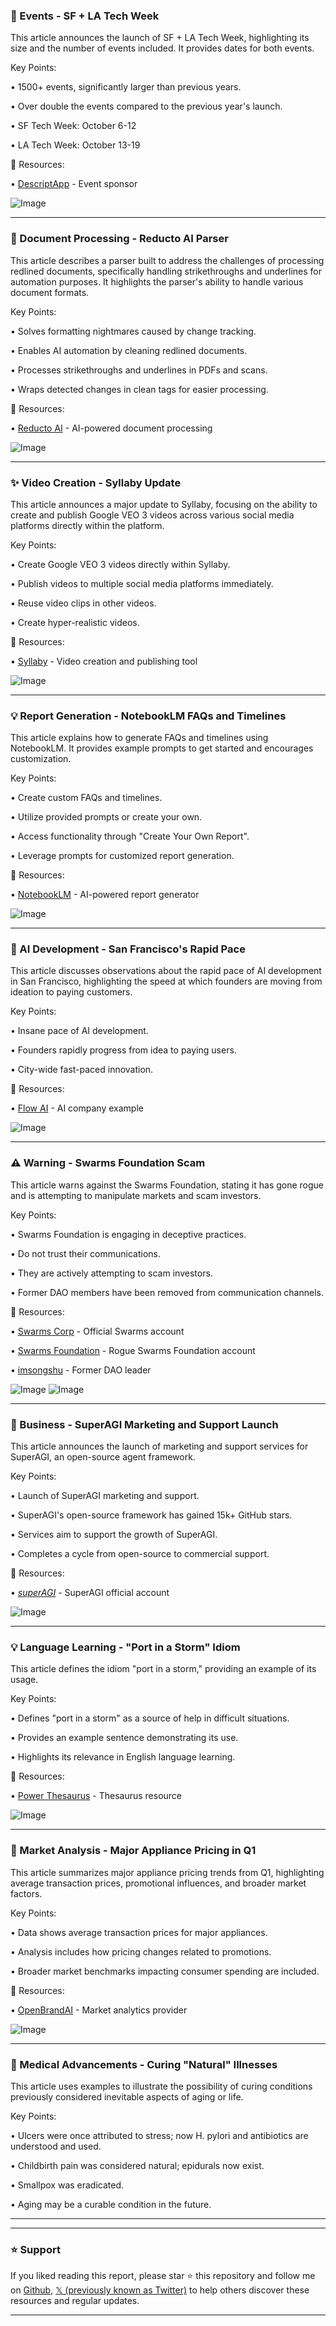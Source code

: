 ### 🚀 Events - SF + LA Tech Week

This article announces the launch of SF + LA Tech Week, highlighting its size and the number of events included.  It provides dates for both events.

Key Points:

• 1500+ events, significantly larger than previous years.


• Over double the events compared to the previous year's launch.


• SF Tech Week: October 6-12


• LA Tech Week: October 13-19


🔗 Resources:

• [DescriptApp](https://x.com/DescriptApp) -  Event sponsor


![Image](https://pbs.twimg.com/amplify_video_thumb/1965806573139513344/img/o5XECKgnOxohFnmt.jpg)

---
### 🤖 Document Processing - Reducto AI Parser

This article describes a parser built to address the challenges of processing redlined documents, specifically handling strikethroughs and underlines for automation purposes.  It highlights the parser's ability to handle various document formats.

Key Points:

• Solves formatting nightmares caused by change tracking.


• Enables AI automation by cleaning redlined documents.


• Processes strikethroughs and underlines in PDFs and scans.


• Wraps detected changes in clean tags for easier processing.


🔗 Resources:

• [Reducto AI](https://x.com/reductoai) - AI-powered document processing


![Image](https://pbs.twimg.com/media/G0gM5S3a0AEHoBZ?format=jpg&name=small)

---
### ✨ Video Creation - Syllaby Update

This article announces a major update to Syllaby, focusing on the ability to create and publish Google VEO 3 videos across various social media platforms directly within the platform.


Key Points:

• Create Google VEO 3 videos directly within Syllaby.


• Publish videos to multiple social media platforms immediately.


• Reuse video clips in other videos.


• Create hyper-realistic videos.


🔗 Resources:

• [Syllaby](https://x.com/TrySyllaby) - Video creation and publishing tool


![Image](https://pbs.twimg.com/media/G0gMlVmaAAAAlhD?format=jpg&name=small)

---
### 💡 Report Generation - NotebookLM FAQs and Timelines

This article explains how to generate FAQs and timelines using NotebookLM. It provides example prompts to get started and encourages customization.

Key Points:

• Create custom FAQs and timelines.


• Utilize provided prompts or create your own.


• Access functionality through "Create Your Own Report".


• Leverage prompts for customized report generation.


🔗 Resources:

• [NotebookLM](https://x.com/NotebookLM) - AI-powered report generator


![Image](https://pbs.twimg.com/media/G0gII27WYAAL7II?format=jpg&name=small)

---
### 🤖 AI Development - San Francisco's Rapid Pace

This article discusses observations about the rapid pace of AI development in San Francisco, highlighting the speed at which founders are moving from ideation to paying customers.


Key Points:

• Insane pace of AI development.


• Founders rapidly progress from idea to paying users.


• City-wide fast-paced innovation.


🔗 Resources:

• [Flow AI](https://x.com/flowaicom) - AI company example


![Image](https://pbs.twimg.com/media/G0dm0RZbMAAND0H?format=jpg&name=small)

---
### ⚠️ Warning - Swarms Foundation Scam

This article warns against the Swarms Foundation, stating it has gone rogue and is attempting to manipulate markets and scam investors.


Key Points:

• Swarms Foundation is engaging in deceptive practices.


• Do not trust their communications.


• They are actively attempting to scam investors.


• Former DAO members have been removed from communication channels.

🔗 Resources:

• [Swarms Corp](https://x.com/swarms_corp) - Official Swarms account


• [Swarms Foundation](https://x.com/swarmsfndn) - Rogue Swarms Foundation account


• [imsongshu](https://x.com/imsongshu) - Former DAO leader


![Image](https://pbs.twimg.com/media/G0dNLyyb0AAtV0a?format=png&name=small)
![Image](https://pbs.twimg.com/media/G0dO0qnaYAAug0B?format=jpg&name=small)

---
### 🚀 Business - SuperAGI Marketing and Support Launch

This article announces the launch of marketing and support services for SuperAGI, an open-source agent framework.


Key Points:

• Launch of SuperAGI marketing and support.


• SuperAGI's open-source framework has gained 15k+ GitHub stars.


• Services aim to support the growth of SuperAGI.


• Completes a cycle from open-source to commercial support.



🔗 Resources:

• [_superAGI_](https://x.com/_superAGI) - SuperAGI official account


![Image](https://pbs.twimg.com/media/G0aeR4vWgAAXzUw?format=jpg&name=small)

---
### 💡 Language Learning - "Port in a Storm" Idiom

This article defines the idiom "port in a storm," providing an example of its usage.

Key Points:

• Defines "port in a storm" as a source of help in difficult situations.


• Provides an example sentence demonstrating its use.


• Highlights its relevance in English language learning.



🔗 Resources:

• [Power Thesaurus](https://x.com/PowerThesaurus) - Thesaurus resource


![Image](https://pbs.twimg.com/media/G0ac890XYAANjmy?format=jpg&name=small)

---
### 🤖 Market Analysis - Major Appliance Pricing in Q1

This article summarizes major appliance pricing trends from Q1, highlighting average transaction prices, promotional influences, and broader market factors.


Key Points:

• Data shows average transaction prices for major appliances.


• Analysis includes how pricing changes related to promotions.


• Broader market benchmarks impacting consumer spending are included.


🔗 Resources:

• [OpenBrandAI](https://x.com/OpenBrandAI) - Market analytics provider


![Image](https://pbs.twimg.com/media/G0acqEuXgAARPim?format=png&name=small)

---
### 🤖 Medical Advancements - Curing "Natural" Illnesses

This article uses examples to illustrate the possibility of curing conditions previously considered inevitable aspects of aging or life.

Key Points:

•  Ulcers were once attributed to stress; now H. pylori and antibiotics are understood and used.


• Childbirth pain was considered natural; epidurals now exist.


• Smallpox was eradicated.


•  Aging may be a curable condition in the future.


---


---

### ⭐️ Support

If you liked reading this report, please star ⭐️ this repository and follow me on [Github](https://github.com/Drix10), [𝕏 (previously known as Twitter)](https://x.com/DRIX_10_) to help others discover these resources and regular updates.

---